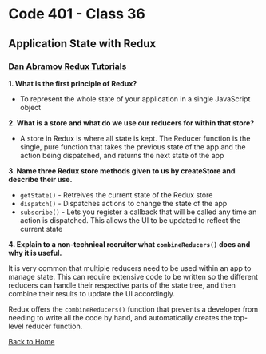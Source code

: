 # Code 401 - Class 36

## Application State with Redux

### [Dan Abramov Redux Tutorials](https://egghead.io/courses/fundamentals-of-redux-course-from-dan-abramov-bd5cc867)

**1. What is the first principle of Redux?**

- To represent the whole state of your application in a single JavaScript object

**2. What is a store and what do we use our reducers for within that store?**

- A store in Redux is where all state is kept. The Reducer function is the single, pure function that takes the previous state of the app and the action being dispatched, and returns the next state of the app

**3. Name three Redux store methods given to us by createStore and describe their use.**

- `getState()` - Retreives the current state of the Redux store
- `dispatch()` - Dispatches actions to change the state of the app
- `subscribe()` - Lets you register a callback that will be called any time an action is dispatched. This allows the UI to be updated to reflect the current state

**4. Explain to a non-technical recruiter what `combineReducers()` does and why it is useful.**

It is very common that multiple reducers need to be used within an app to manage state. This can require extensive code to be written so the different reducers can handle their respective parts of the state tree, and then combine their results to update the UI accordingly.

Redux offers the `combineReducers()` function that prevents a developer from needing to write all the code by hand, and automatically creates the top-level reducer function.

[Back to Home](../README.md)
